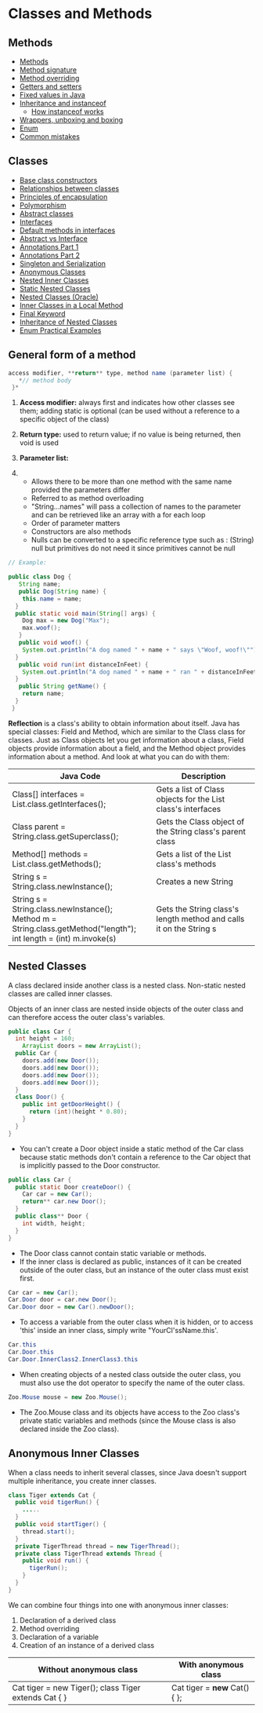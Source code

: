 # Classes and Methods

## Methods

- [Methods](https://codegym.cc/groups/posts/34-methods)
- [Method signature](https://codegym.cc/groups/posts/26-method-signatures)
- [Method overriding](https://codegym.cc/groups/posts/100-how-method-overriding-works)
- [Getters and setters](https://codegym.cc/groups/posts/13-getters-and-setters)
- [Fixed values in Java](https://codegym.cc/groups/posts/30-fixed-values-in-java-final-constants-and-immutable)
- [Inheritance and instanceof](https://codegym.cc/groups/posts/31-instanceof-and-inheritance-101-)
  - [How instanceof works](https://codegym.cc/groups/posts/105-how-the-instanceof-operator-works)
- [Wrappers, unboxing and boxing](https://codegym.cc/groups/posts/32-wrappers-unboxing-and-boxing)
- [Enum](https://codegym.cc/groups/posts/154-how-to-use-the-enum-class)
- [Common mistakes](https://codegym.cc/groups/posts/172-8-common-mistakes-made-by-rookie-programmers)

## Classes

- [Base class constructors](https://codegym.cc/groups/posts/12-base-class-constructors--)
- [Relationships between classes](https://codegym.cc/groups/posts/96-relationships-between-classes-inheritance-composition-and-aggregation)
- [Principles of encapsulation](https://codegym.cc/groups/posts/98-principles-of-encapsulation)
- [Polymorphism](https://codegym.cc/groups/posts/99-how-to-use-polymorphism)
- [Abstract classes](https://codegym.cc/groups/posts/103-specific-examples-of-abstract-classes-in-java)
- [Interfaces](https://codegym.cc/groups/posts/101-why-interfaces-are-necessary-in-java)
- [Default methods in interfaces](https://codegym.cc/groups/posts/102-default-methods-in-interfaces)
- [Abstract vs Interface](https://codegym.cc/groups/posts/104-the-difference-between-abstract-classes-and-interfaces)
- [Annotations Part 1](https://codegym.cc/groups/posts/312-annotations-part-1--a-little-boring?utm_source=eSputnik-$email-digest-27&utm_medium=email&utm_campaign=$email-digest-27&utm_content=853853028)
- [Annotations Part 2](https://codegym.cc/groups/posts/313-annotations-part-2-lombok)
- [Singleton and Serialization](https://javarevealed.wordpress.com/tag/singleton-and-serialization/)
- [Anonymous Classes](https://codegym.cc/groups/posts/261-anonymous-classes)
- [Nested Inner Classes](https://codegym.cc/groups/posts/262-nested-inner-classes)
- [Static Nested Classes](https://codegym.cc/groups/posts/207-static-nested-classes)
- [Nested Classes (Oracle)](https://docs.oracle.com/javase/tutorial/java/javaOO/nested.html)
- [Inner Classes in a Local Method](https://codegym.cc/groups/posts/263-inner-classes-in-a-local-method)
- [Final Keyword](https://codegym.cc/groups/posts/206-lets-talk-about-final)
- [Inheritance of Nested Classes](https://codegym.cc/groups/posts/260-examples-of-inheritance-of-nested-classes)
- [Enum Practical Examples](https://codegym.cc/groups/posts/258-enum-practical-examples-adding-constructors-and-methods)

## General form of a method

```java
access modifier, **return** type, method name (parameter list) {
   *// method body
 }*
```

1. **Access modifier:** always first and indicates how other classes see them; adding static is optional (can be used without a reference to a specific object of the class)
2. **Return type:** used to return value; if no value is being returned, then void is used
3. **Parameter list:** 

1. - Allows there to be more than one method with the same name provided the parameters differ
   - Referred to as method overloading
   - "String...names" will pass a collection of names to the parameter and can be retrieved      like an array with a for each loop
   - Order of parameter matters
   - Constructors are also methods
   - Nulls can be converted to a specific reference type such as : (String) null but primitives do not need it since primitives cannot be null

```java
// Example:

public class Dog {
   String name;
   public Dog(String name) {
    this.name = name;
  }
  public static void main(String[] args) {
    Dog max = new Dog("Max");
    max.woof();
   }
   public void woof() {
    System.out.println("A dog named " + name + " says \"Woof, woof!\"");
  }
   public void run(int distanceInFeet) {
    System.out.println("A dog named " + name + " ran " + distanceInFeet + " feet!");
  }
   public String getName() {
    return name;
  }
 }
```

 **Reflection** is a class's ability to obtain information about itself. Java has special classes: Field and Method, which are similar to the Class class for classes. Just as Class objects let you get information about a class, Field objects provide information about a field, and the Method object provides information about a method. And look at what you can do with them:

| Java  Code                                                   | Description                                                  |
| ------------------------------------------------------------ | ------------------------------------------------------------ |
| Class[] interfaces = List.class.getInterfaces();             | Gets a list of  Class objects for the List class's interfaces |
| Class parent = String.class.getSuperclass();                 | Gets the Class  object of the String class's parent class    |
| Method[] methods = List.class.getMethods();                  | Gets a list of the  List class's methods                     |
| String s = String.class.newInstance();                       | Creates a new  String                                        |
| String s = String.class.newInstance();<br />Method m = String.class.getMethod("length");<br />int length = (int) m.invoke(s) | Gets the String  class's length method and calls it on the String s |

##  Nested Classes

A class declared inside another class is a nested class. Non-static nested classes are called inner classes.

Objects of an inner class are nested inside objects of the outer class and can therefore access the outer class's variables.

```java
public class Car {
  int height = 160;
	ArrayList doors = new ArrayList();
  public Car {
    doors.add(new Door());
    doors.add(new Door());
    doors.add(new Door());
    doors.add(new Door());
  }
  class Door() {
    public int getDoorHeight() {
      return (int)(height * 0.80);
    }
  }
}
```

- You can't create a Door object inside a static method of the Car class because static methods don't contain a reference to the Car object that is implicitly passed to the Door constructor.

```java
public class Car {
  public static Door createDoor() {
    Car car = new Car(); 
    return** car.new Door();
  }
  public class** Door {
    int width, height;
  }
}
```

- The Door class cannot contain static variable or methods.
- If the inner class is declared as public, instances of it can be created outside of the outer class, but an instance of the outer class must exist first.

```java
Car car = new Car();
Car.Door door = car.new Door();
Car.Door door = new Car().newDoor();
```

- To access a variable from the     outer class when it is hidden, or to access 'this' inside an inner class,     simply write "YourCl'ssName.this'.

```java
Car.this
Car.Door.this
Car.Door.InnerClass2.InnerClass3.this
```

- When creating objects of a nested class outside the outer class, you must also use the dot operator to specify the name of the outer class.

```java
Zoo.Mouse mouse = new Zoo.Mouse();
```

- The Zoo.Mouse class and its objects have access to the Zoo class's private static variables and methods (since the Mouse class is also declared inside the Zoo class).

## Anonymous Inner Classes

When a class needs to inherit several classes, since Java doesn't support multiple inheritance, you create inner classes.

```java
class Tiger extends Cat {
  public void tigerRun() {
    .....
  }
  public void startTiger() {
    thread.start();
  }
  private TigerThread thread = new TigerThread();
  private class TigerThread extends Thread {
    public void run() {
      tigerRun();
    }
  }
}
```

We can combine four things into one with anonymous inner classes:

1. Declaration of a derived class
2. Method overriding
3. Declaration of a variable
4. Creation of an instance of a derived class

| Without  anonymous class                                     | With  anonymous class            |
| ------------------------------------------------------------ | -------------------------------- |
| Cat tiger = new Tiger();  class Tiger extends Cat     {     } | Cat tiger = **new** Cat()  {  }; |
